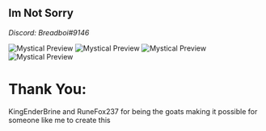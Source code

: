 ## **Im Not Sorry**

_Discord: Breadboi#9146_

![Mystical Preview](https://cdn.discordapp.com/attachments/1095130560277520445/1095509792572842024/20230411203731_1.jpg)
![Mystical Preview](https://cdn.discordapp.com/attachments/1095130560277520445/1095509791482314937/20230411203919_1.jpg)
![Mystical Preview](https://cdn.discordapp.com/attachments/1095130560277520445/1095509791989837996/20230411204313_1.jpg)
![Mystical Preview](https://cdn.discordapp.com/attachments/1095130560277520445/1095509792258261072/20230411204345_1.jpg)

# Thank You:
KingEnderBrine and RuneFox237 for being the goats making it possible for someone like me to create this